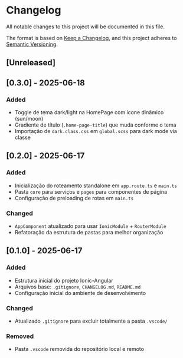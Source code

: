 # Changelog

All notable changes to this project will be documented in this file.

The format is based on [Keep a Changelog](https://keepachangelog.com/en/1.1.0/),
and this project adheres to [Semantic Versioning](https://semver.org/spec/v2.0.0.html).

## [Unreleased]

## [0.3.0] - 2025-06-18

### Added

- Toggle de tema dark/light na HomePage com ícone dinâmico (sun/moon)
- Gradiente de título (`.home-page-title`) que muda conforme o tema
- Importação de `dark.class.css` em `global.scss` para dark mode via classe

## [0.2.0] - 2025-06-17

### Added

- Inicialização do roteamento standalone em `app.route.ts` e `main.ts`
- Pasta `core` para serviços e `pages` para componentes de página
- Configuração de preloading de rotas em `main.ts`

### Changed

- `AppComponent` atualizado para usar `IonicModule` + `RouterModule`
- Refatoração da estrutura de pastas para melhor organização

## [0.1.0] - 2025-06-17

### Added

- Estrutura inicial do projeto Ionic-Angular
- Arquivos base: `.gitignore`, `CHANGELOG.md`, `README.md`
- Configuração inicial do ambiente de desenvolvimento

### Changed

- Atualizado `.gitignore` para excluir totalmente a pasta `.vscode/`

### Removed

- Pasta `.vscode` removida do repositório local e remoto

